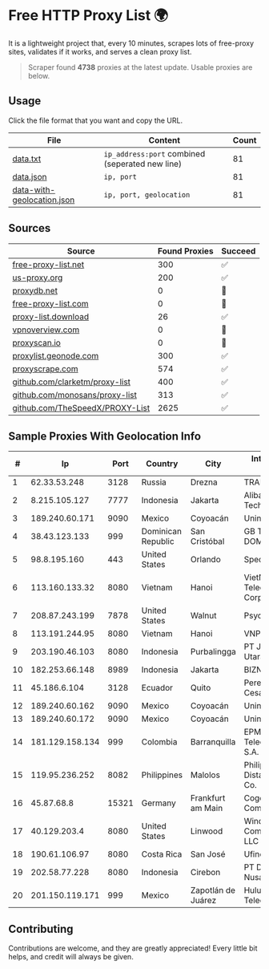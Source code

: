 
# Free HTTP Proxy List 🌍

It is a lightweight project that, every 10 minutes, scrapes lots of free-proxy sites, validates if it works, and serves a clean proxy list.


> Scraper found **4738** proxies at the latest update. Usable proxies are below.

## Usage

Click the file format that you want and copy the URL.


|File|Content|Count|
|----|-------|-----|
|[data.txt](https://raw.githubusercontent.com/themiralay/Proxy-List-World/master/data.txt)|`ip_address:port` combined (seperated new line)|81|
|[data.json](https://raw.githubusercontent.com/themiralay/Proxy-List-World/master/data.json)|`ip, port`|81|
|[data-with-geolocation.json](https://raw.githubusercontent.com/themiralay/Proxy-List-World/master/data-with-geolocation.json)|`ip, port, geolocation`|81|

## Sources

|Source|Found Proxies|Succeed|
|------|-------------|-------|
|[free-proxy-list.net](https://free-proxy-list.net)|300|✅|
|[us-proxy.org](https://www.us-proxy.org)|200|✅|
|[proxydb.net](http://proxydb.net)|0|🚫|
|[free-proxy-list.com](https://free-proxy-list.com/?page=&port=&type%5B%5D=http&type%5B%5D=https&up_time=0&search=Search)|0|🚫|
|[proxy-list.download](https://www.proxy-list.download/HTTP)|26|✅|
|[vpnoverview.com](https://vpnoverview.com/privacy/anonymous-browsing/free-proxy-servers)|0|🚫|
|[proxyscan.io](https://www.proxyscan.io)|0|🚫|
|[proxylist.geonode.com](https://proxylist.geonode.com/api/proxy-list?limit=300&page=1&sort_by=lastChecked&sort_type=desc&protocols=http,https)|300|✅|
|[proxyscrape.com](https://api.proxyscrape.com/v2/?request=displayproxies&protocol=http&timeout=10000&country=all&ssl=all&anonymity=all)|574|✅|
|[github.com/clarketm/proxy-list](https://raw.githubusercontent.com/clarketm/proxy-list/master/proxy-list-raw.txt)|400|✅|
|[github.com/monosans/proxy-list](https://raw.githubusercontent.com/monosans/proxy-list/main/proxies/http.txt)|313|✅|
|[github.com/TheSpeedX/PROXY-List](https://raw.githubusercontent.com/TheSpeedX/PROXY-List/master/http.txt)|2625|✅|


## Sample Proxies With Geolocation Info

|#|Ip|Port|Country|City|Internet Service Provider|
|-|--|----|-------|----|-------------------------|
|1|62.33.53.248|3128|Russia|Drezna|TRANS-TELECOM|
|2|8.215.105.127|7777|Indonesia|Jakarta|Alibaba (US) Technology Co., Ltd.|
|3|189.240.60.171|9090|Mexico|Coyoacán|Uninet S.A. de C.V.|
|4|38.43.123.133|999|Dominican Republic|San Cristóbal|GB TELECORP DOMINICANA, S.R.L|
|5|98.8.195.160|443|United States|Orlando|Spectrum|
|6|113.160.133.32|8080|Vietnam|Hanoi|VietNam Post and Telecom Corporation|
|7|208.87.243.199|7878|United States|Walnut|Psychz Networks|
|8|113.191.244.95|8080|Vietnam|Hanoi|VNPT|
|9|203.190.46.103|8080|Indonesia|Purbalingga|PT Jaring Lintas Utara|
|10|182.253.66.148|8989|Indonesia|Jakarta|BIZNET|
|11|45.186.6.104|3128|Ecuador|Quito|Perez Tito Julio Cesar|
|12|189.240.60.162|9090|Mexico|Coyoacán|Uninet S.A. de C.V.|
|13|189.240.60.172|9090|Mexico|Coyoacán|Uninet S.A. de C.V.|
|14|181.129.158.134|999|Colombia|Barranquilla|EPM Telecomunicaciones S.A. E.S.P.|
|15|119.95.236.252|8082|Philippines|Malolos|Philippine Long Distance Telephone Co.|
|16|45.87.68.8|15321|Germany|Frankfurt am Main|Cogent Communications|
|17|40.129.203.4|8080|United States|Linwood|Windstream Communications LLC|
|18|190.61.106.97|8080|Costa Rica|San José|Ufinet Costa Rica|
|19|202.58.77.228|8080|Indonesia|Cirebon|PT Data Buana Nusantara|
|20|201.150.119.171|999|Mexico|Zapotlán de Juárez|Hulux Telecomunicaciones|



## Contributing

Contributions are welcome, and they are greatly appreciated! Every
little bit helps, and credit will always be given.

